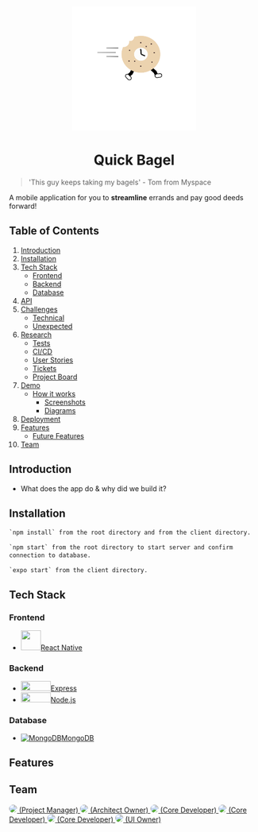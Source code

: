 
<div align="center">
<img width="250" height="250" src="client/assets/bagel.png">
</div>
<h1 align="center"> Quick Bagel </h1>


>'This guy keeps taking my bagels' - Tom from Myspace

A mobile application for you to <b>streamline</b> errands and pay good deeds forward!


## Table of Contents ##

1. [Introduction](#introduction)
2. [Installation](#installation)
3. [Tech Stack](#techstack)
    * [Frontend](#frontend)
    * [Backend](#backend)
    * [Database](#database)
4. [API](#api)
5. [Challenges](#challenges)
    * [Technical](#technical)
    * [Unexpected](#unexpected)
6. [Research](#research)
    * [Tests](#tests)
    * [CI/CD](#ci/cd)
    * [User Stories](#userstories)
    * [Tickets](#tickets)
    * [Project Board](#board)
7. [Demo](#demo)
    * [How it works](#apphow)
      * [Screenshots](#screenshots)
      * [Diagrams](#diagrams)
8. [Deployment](#deployment)
9. [Features](#features)
    * [Future Features](#futures)
10. [Team](#team)

## Introduction <a name="introduction"></a> ##

* What does the app do & why did we build it?

## Installation <a name="installation"></a> ##

```
`npm install` from the root directory and from the client directory.
```

```
`npm start` from the root directory to start server and confirm connection to database.
```

```
`expo start` from the client directory.
```

## Tech Stack <a name="techstack"></a> ##

### Frontend <a name="frontend"></a> ###
* <a href='https://reactnative.dev/'><img src="https://d33wubrfki0l68.cloudfront.net/554c3b0e09cf167f0281fda839a5433f2040b349/ecfc9/img/header_logo.svg" width="40" height="40"/>React Native</a>


### Backend <a name="backend"> </a> ###
* <a href='https://expressjs.com/'><img src="https://upload.wikimedia.org/wikipedia/commons/thumb/6/64/Expressjs.png/330px-Expressjs.png" width="60" height="20"/>Express</a>
*  <a href="https://nodejs.org/en/"><img src="https://upload.wikimedia.org/wikipedia/commons/d/d9/Node.js_logo.svg" width="60" height="20"/>Node.js</a>


### Database <a name="database"></a> ###
* <a href='https://www.mongodb.com/'> ![MongoDB](https://raw.githubusercontent.com/mongodb/mongo/master/docs/leaf.svg)MongoDB<a href='https://www.mongodb.com/'></a>

## Features <a name="features"></a> ##

## Team <a name="team"></a> ##
<a href="https://github.com/ryhorowitz">
  <img src="https://github.com/ryhorowitz.png?size=50" style="border-radius:50%"> (Project Manager)
</a>
<a href="https://github.com/shabbyblue16">
  <img src="https://github.com/shabbyblue16.png?height=50" width="50" style="border-radius:50%"> (Architect Owner)
</a>

<a href="https://github.com/OjeikuA">
  <img src="https://github.com/OjeikuA.png?size=50" style="border-radius:50%"> (Core Developer)
</a>
<a href="https://github.com/aaronfife">
  <img src="https://github.com/aaronfife.png?size=50"style="border-radius:50%"> (Core Developer)
</a>

<a href="https://github.com/surekhaw">
  <img src="https://github.com/surekhaw.png?size=50" style="border-radius:50%"> (Core Developer)
</a>
<a href="https://github.com/Laweeza">
  <img src="https://github.com/Laweeza.png?size=50" style="border-radius:50%"> (UI Owner)
</a>